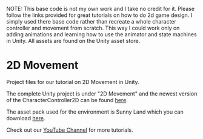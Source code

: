 NOTE: This base code is not my own work and I take no credit for it. Please follow the links provided for great tutorials on how to do 2d 
game design. I simply used there base code rather than recreate a whole character controller and movement from scratch. This way I could 
work only on adding animations and learning how to use the animator and state machines in Unity. All assets are found on the Unity asset 
store.

# 2D Movement
Project files for our tutorial on 2D Movement in Unity.

The complete Unity project is under "2D Movement" and the newest version of the CharacterController2D can be found [here](https://github.com/Brackeys/2D-Character-Controller).

The asset pack used for the environment is Sunny Land which you can download [here](https://assetstore.unity.com/packages/2d/characters/sunny-land-103349).

Check out our [YouTube Channel](http://youtube.com/brackeys) for more tutorials.
